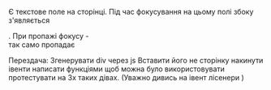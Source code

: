 
Є текстове поле на сторінці. Під час фокусування на цьому полі збоку з'являється <div>. 
При пропажі фокусу - <div> так само пропадає

Перездача:
 Згенерувати div через js
 Вставити його не сторінку
 накинути івенти
 написати функціями щоб можна було використовувати
 протестувати на 3х таких дівах. (Уважно дивись на івент лісенери )